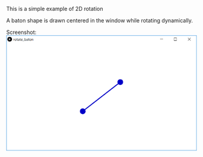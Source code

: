 This is a simple example of 2D rotation

A baton shape is drawn centered in the window while rotating dynamically.

Screenshot:  
![screenshot](baton.png)
